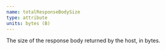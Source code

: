 ```yaml
---
name: totalResponseBodySize
type: attribute
units: bytes (B)
---
```


The size of the response body returned by the host, in bytes.
